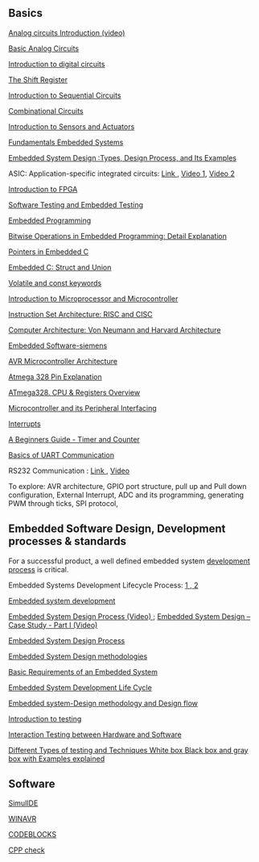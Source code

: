 ## Basics

<a href="https://youtu.be/XDy-rD5AJl0" target="_blank"> Analog circuits Introduction (video) </a>

<a href="http://physics.gmu.edu/~rubinp/courses/407/analogbasics.pdf" target="_blank"> Basic Analog Circuits </a>

<a href="https://youtu.be/pyFyUsAeYPQ" target="_blank"> Introduction to digital circuits </a>

<a href="https://www.electronics-tutorials.ws/sequential/seq_5.html" target="_blank"> The Shift Register </a>

<a href="https://youtu.be/AaN72s5WfOM" target="_blank">  Introduction to Sequential Circuits </a>

<a href="https://youtu.be/sE695XvWFSY" target="_blank"> Combinational Circuits </a>

<a href="https://learn.skillman.eu/pluginfile.php/559/mod_resource/content/1/IntroductionToSensorsAndActuators.pdf" target="_blank"> Introduction to Sensors and Actuators </a>

<a href="https://www.youtube.com/watch?v=uFhDGagZzjs&feature=emb_imp_woyt" target="_blank">  Fundamentals Embedded Systems </a>

<a href="https://www.elprocus.com/embedded-system-design/" target="_blank"> Embedded System Design :Types, Design Process, and Its Examples </a>

 ASIC: Application-specific integrated circuits: <a href="https://www.elprocus.com/application-specific-integrated-circuits/" target="_blank"> Link </a>, <a href="https://youtu.be/ccKj8kGFhUg" target="_blank"> Video 1</a>, <a href="https://youtu.be/Y2PQzc9Gqsw" target="_blank"> Video 2 </a>

<a href="https://www.electronics-notes.com/articles/electronic_components/programmable-logic/fpga-what-is-field-programmable-gate-array-basics.php" target="_blank"> Introduction to FPGA </a>

<a href="https://www.geeksforgeeks.org/difference-between-software-testing-and-embedded-testing/#:~:text=Embedded%20Testing%3A,meets%20the%20end%20user's%20requirements" target="_blank">Software Testing and Embedded Testing </a>

<a href="http://web.eecs.umich.edu/~jfr/embeddedctrls/files/C_review_jac_ETH.pdf" target="_blank"> Embedded Programming </a>

<a href="https://binaryupdates.com/bitwise-operations-in-embedded-programming/" target="_blank"> Bitwise Operations in Embedded Programming: Detail Explanation </a>

<a href="https://youtu.be/cc16ShyiUG8" target="_blank"> Pointers in Embedded C </a>

<a href="https://atadiat.com/en/e-embedded-c-struct-union-part-2/" target="_blank">Embedded C: Struct and Union </a>

<a href="https://aticleworld.com/volatile-and-const-keywords/" target="_blank"> Volatile and const keywords </a>

<a href="https://www.guru99.com/difference-between-microprocessor-and-microcontroller.html#:~:text=KEY%20DIFFERENCES,all%20integrated%20into%20one%20chip.&text=Microprocessor%20uses%20an%20external%20bus,uses%20an%20internal%20controlling%20bus" target="_blank">Introduction to Microprocessor and Microcontroller</a>

<a href="https://www.geeksforgeeks.org/computer-organization-risc-and-cisc/" target="_blank">Instruction Set Architecture: RISC and CISC </a>

<a href="https://www.thecrazyprogrammer.com/2019/02/difference-between-von-neumann-and-harvard-architecture.html" target="_blank">Computer Architecture: Von Neumann and Harvard Architecture</a>

<a href="https://www.plm.automation.siemens.com/global/en/our-story/glossary/embedded-software/64121" target="_blank"> Embedded Software-siemens </a>

<a href="https://youtu.be/mqv085ZjEXA" target="_blank">AVR Microcontroller Architecture </a>

<a href="https://youtu.be/Acn0viTXCo0" target="_blank"> Atmega 328 Pin Explanation </a>

<a href="https://youtu.be/I8a05DvMTpY" target="_blank"> ATmega328. CPU & Registers Overview </a>

<a href="https://vidyamitra.inflibnet.ac.in/data-server/eacharya-documents/53e0c6cbe413016f23443704_INFIEP_33/62/LM/33-62-LM-V1-S1__ehd_4.pdf" target="_blank"> Microcontroller and its Peripheral Interfacing </a>

<a href="https://whatis.techtarget.com/definition/interrupt" target="_blank"> Interrupts </a>

<a href="https://www.newbiehack.com/TimersandCountersDefaultandBasicUsage.aspx" target="_blank">A Beginners Guide - Timer and Counter</a>

<a href="https://www.circuitbasics.com/basics-uart-communication/#:~:text=UART%20stands%20for%20Universal%20Asynchronous,transmit%20and%20receive%20serial%20data" target="_blank"> Basics of UART Communication </a>

RS232 Communication : <a href="https://www.arcelect.com/rs232.htm" target="_blank"> Link </a>, <a href="https://www.youtube.com/watch?v=eo9dbnrpspM" target="_blank"> Video </a>


To explore: AVR architecture, GPIO port structure, pull up and Pull down configuration, External Interrupt, ADC and its programming, generating PWM through ticks,  SPI protocol, 


## Embedded Software Design, Development processes & standards

For a successful product, a well defined embedded system <a href="https://en.wikipedia.org/wiki/New_product_development" target="_blank"> development process</a> is critical.

Embedded Systems Development Lifecycle Process: <a href="https://www.watelectronics.com/embedded-systems-development-process/" target="_blank"> 1 </a> ,<a href="https://www.softwaretestpro.com/the-embedded-software-development-process/" target="_blank"> 2 </a>

<a href="http://moodle.autolab.uni-pannon.hu/Mecha_tananyag/szoftverfejlesztesi_folyamatok_angol/ch10.html" target="_blank">Embedded system development</a>

<a href="https://youtu.be/cZKBTCbkXoo" target="_blank">Embedded System Design Process (Video) </a>; <a href="https://youtu.be/gjp8eKdSAoc" target="_blank">Embedded System Design – Case Study - Part I (Video) </a>

<a href="http://epgp.inflibnet.ac.in/epgpdata/uploads/epgp_content/S000007CS/P001072/M023185/ET/1505901163module33(1.pdf" target="_blank"> Embedded System Design Process </a>

<a href="https://youtu.be/GjODNdzlvmk" target="_blank"> Embedded System Design methodologies </a>

<a href="https://youtu.be/UReClONV0O8" target="_blank">Basic Requirements of an Embedded System </a>

<a href="https://youtu.be/vd9ykB7fdmI" target="_blank">Embedded System Development Life Cycle </a>

<a href="https://youtu.be/hB4NJs3euCI" target="_blank"> Embedded system-Design methodology and Design flow </a>

<a href="https://youtu.be/VPDxNC_fYkc" target="_blank">Introduction to testing </a>

<a href="https://youtu.be/1aixZGVYggs" target="_blank">Interaction Testing between Hardware and Software </a>

<a href="https://youtu.be/y_7D50K8O6Y" target="_blank">Different Types of testing and Techniques White box Black box and gray box with Examples explained </a>


## Software 


<a href="https://www.simulide.com/p/downloads.html" target="_blank"> SimulIDE </a>

<a href="https://sourceforge.net/projects/winavr/" target="_blank"> WINAVR </a>

<a href="https://sourceforge.net/projects/codeblocks/files/Binaries/20.03/Windows/codeblocks-20.03mingw-setup.exe/download" target="_blank"> CODEBLOCKS </a>

<a href="http://cppcheck.sourceforge.net/" target="_blank"> CPP check </a>




